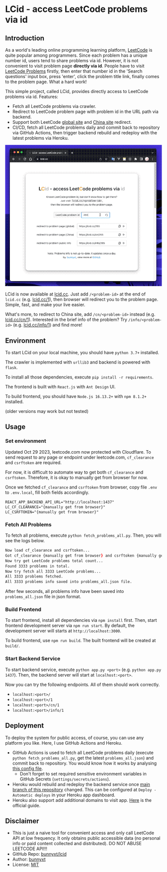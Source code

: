 # LCid - access LeetCode problems via id

## Introduction

As a world's leading online programming learning platform, [LeetCode](https://leetcode.com) is quite popular among programmers. Since each problem has a unique number id, users tend to share problems via id. However, it is not convenient to visit problem page **directly via id**. People have to visit [LeetCode Problems](https://leetcode.com/problemset/all/) firstly, then enter that number id in the 'Search questions' input box, press 'enter', click the problem title link, finally comes to the problem page. What a hard work!

This simple project, called LCid, provides directly access to LeetCode problems via id. Features:

- Fetch all LeetCode problems via crawler.
- Redirect to LeetCode problem page with problem id in the URL path via backend.
- Support both LeetCode [global site](https://leetcode.com/problemset/all/) and [China site](https://leetcode-cn.com/problemset/all/) redirect.
- CI/CD, fetch all LeetCode problems daily and commit back to repository via GitHub Actions, then trigger backend rebuild and redeploy with the latest problems via Heroku.

![redirect-demo](redirect-demo.gif)

LCid is now available at [lcid.cc](https://lcid.cc). Just add `/<problem-id>` at the end of `lcid.cc` (e.g. [lcid.cc/1](https://lcid.cc/1)), then browser will redirect you to the problem page. Simple, fast, and make your live easier.

What's more, to redirect to China site, add `/cn/<problem-id>` instead (e.g. [lcid.cc/cn/1](https://lcid.cc/cn/1)). Interested in the brief info of the problem? Try `/info/<problem-id>` (e.g. [lcid.cc/info/1](https://lcid.cc/info/1)) and find more!

<!-- More technical details introduced at [this blog](https://www.bunnyxt.com/blogs/lcid-cc-leetcode-problems-redirect-via-id/) (Chinese only). -->

## Environment

To start LCid on your local machine, you should have `python 3.7+` installed.

The crawler is implemented with `urllib3` and backend is powered with `flask`.

To install all those dependencies, execute `pip install -r requirements`.

The frontend is built with `React.js` with `Ant Design` UI.

To build frontend, you should have `Node.js 16.13.2+` with `npm 8.1.2+` installed.

(older versions may work but not tested)

## Usage

### Set environment

Updated Oct 29 2023, leetcode.com now protected with Cloudflare. To send request to any page or endpoint under leetcode.com, `cf_clearance` and `csrftoken` are required.

For now, it is difficult to automate way to get both `cf_clearance` and `csrftoken`. Therefore, it is okay to manually get from browser for now.

Once we fetched `cf_clearance` and `csrftoken` from browser, copy file `.env` to `.env.local`, fill both fields accordingly.

```
REACT_APP_BACKEND_API_URL="http://localhost:1437"
LC_CF_CLEARANCE="{manually get from browser}"
LC_CSRFTOKEN="{manually get from browser}"
```

### Fetch All Problems

To fetch all problems, execute `python fetch_problems_all.py`. Then, you will see the logs below.

```zsh
Now load cf_clearance and csrftoken...
Got cf_clearance {manually get from browser} and csrftoken {manually get from browser}.
Now try get LeetCode problems total count...
Found 3333 problems in total.
Now try fetch all 3333 LeetCode problems...
All 3333 problems fetched.
All 3333 problems info saved into problems_all.json file.
```

After few seconds, all problems info have been saved into `problems_all.json` file in json format.

### Build Frontend

To start frontend, install all dependencies via `npm install` first. Then, start frontend development server via `npm run start`. By default, the development server will starts at `http://localhost:3000`.

To build frontend, use `npm run build`. The built frontend will be created at `build/`.

### Start Backend Service

To start backend service, execute `python app.py <port>` (e.g. `python app.py 1437`). Then, the backend server will start at `localhost:<port>`.

Now you can try the following endpoints. All of them should work correctly.

- `localhost:<port>/`
- `localhost:<port>/1`
- `localhost:<port>/cn/1`
- `localhost:<port>/info/1`

## Deployment

To deploy the system for public access, of course, you can use any platform you like. Here, I use GitHub Actions and Heroku.

- GitHub Actions is used to fetch all LeetCode problems daily (execute `python fetch_problems_all.py`, get the latest `problems_all.json`) and commit back to repository. You would know how it works by analysing [this config file](.github/workflows/main.yml).
  - Don't forget to set required sensitive environment variables in GitHub Secrets (`settings/secrets/actions`).
- Heroku would rebuild and redeploy the backend service once [main branch of this repository](https://github.com/bunnyxt/lcid) changed. This can be configured at `Deploy - Automatic deploys` in your Heroku app dashboard.
- Heroku also support add additional domains to visit app. [Here](https://devcenter.heroku.com/articles/custom-domains) is the official guide.

## Disclaimer

- This is just a naive tool for convenient access and only call LeetCode API at low frequency. It only obtains public accessible data (no personal info or paid content collected and distributed). DO NOT ABUSE LEETCODE API!!!
- GitHub Repo: [bunnyxt/lcid](https://github.com/bunnyxt/lcid)
- Author: [bunnyxt](https://github.com/bunnyxt)
- License: [MIT](LICENSE)
